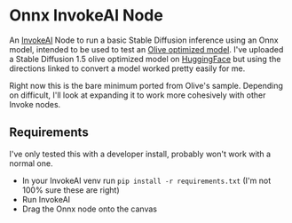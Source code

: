 # Onnx InvokeAI Node

An [InvokeAI](https://github.com/invoke-ai/InvokeAI) Node to run a basic Stable
Diffusion inference using an Onnx model, intended to be used to test an
[Olive optimized model](https://github.com/microsoft/Olive/tree/main/examples/directml/stable_diffusion).
I've uploaded a Stable Diffusion 1.5 olive optimized model on
[HuggingFace](https://huggingface.co/aluhrs13/stable-diffusion-v1-5-olive-optimized)
but using the directions linked to convert a model worked pretty easily for me.

Right now this is the bare minimum ported from Olive's sample. Depending on
difficult, I'll look at expanding it to work more cohesively with other Invoke
nodes.

## Requirements

I've only tested this with a developer install, probably won't work with a
normal one.

- In your InvokeAI venv run `pip install -r requirements.txt` (I'm not 100% sure
  these are right)
- Run InvokeAI
- Drag the Onnx node onto the canvas
